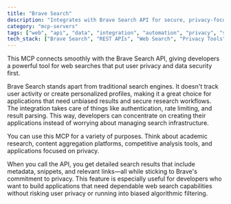 ```yaml
---
title: "Brave Search"
description: "Integrates with Brave Search API for secure, privacy-focused web searches to support research and content aggregation tasks."
category: "mcp-servers"
tags: ["web", "api", "data", "integration", "automation", "privacy", "search", "research"]
tech_stack: ["Brave Search", "REST APIs", "Web Search", "Privacy Tools", "Content Aggregation", "Metadata Handling"]
---
```


This MCP connects smoothly with the Brave Search API, giving developers a powerful tool for web searches that put user privacy and data security first.

Brave Search stands apart from traditional search engines. It doesn't track user activity or create personalized profiles, making it a great choice for applications that need unbiased results and secure research workflows. The integration takes care of things like authentication, rate limiting, and result parsing. This way, developers can concentrate on creating their applications instead of worrying about managing search infrastructure.

You can use this MCP for a variety of purposes. Think about academic research, content aggregation platforms, competitive analysis tools, and applications focused on privacy.

When you call the API, you get detailed search results that include metadata, snippets, and relevant links—all while sticking to Brave's commitment to privacy. This feature is especially useful for developers who want to build applications that need dependable web search capabilities without risking user privacy or running into biased algorithmic filtering.
